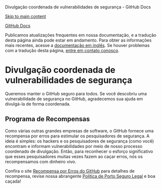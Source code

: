 Divulgação coordenada de vulnerabilidades de segurança - GitHub Docs

[Skip to main content](#main-content)

[](/pt)[GitHub Docs](/pt)

Publicamos atualizações frequentes em nossa documentação, e a tradução desta página ainda pode estar em andamento. Para obter as informações mais recentes, acesse a [documentação em inglês](/en). Se houver problemas com a tradução desta página, [entre em contato conosco](https://github.com/contact?form[subject]=translation%20issue%20on%20docs.github.com&form[comments]=).

Divulgação coordenada de vulnerabilidades de segurança
==========

Queremos manter o GitHub seguro para todos. Se você descobriu uma vulnerabilidade de segurança no GitHub, agradecemos sua ajuda em divulgá-la de forma coordenada.

[](#bounty-program)Programa de Recompensas
----------

Como várias outras grandes empresas de software, o GitHub fornece uma recompensa por erros para estimular os pesquisadores de segurança. A ideia é simples: os hackers e os pesquisadores de segurança (como você) encontram e informam vulnerabilidades por meio de nosso processo coordenado de divulgação. Então, para reconhecer o esforço significativo que esses pesquisadores muitas vezes fazem ao caçar erros, nós os recompensamos com dinheiro vivo.

Confira o site [Recompensa por Erros do GitHub](https://bounty.github.com) para detalhes de recompensa, revise nossa abrangente [Política de Porto Seguro Legal](/pt/articles/github-bug-bounty-program-legal-safe-harbor) e boa caçada!
